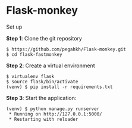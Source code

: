 # Flask-monkey

Set up

**Step 1**: Clone the git repository

    $ https://github.com/pegahkh/Flask-monkey.git
    $ cd flask-fastmonkey

**Step 2**: Create a virtual environment

    $ virtualenv flask
    $ source flask/bin/activate
    (venv) $ pip install -r requirements.txt
**Step 3**: Start the application:

    (venv) $ python manage.py runserver
     * Running on http://127.0.0.1:5000/
     * Restarting with reloader
